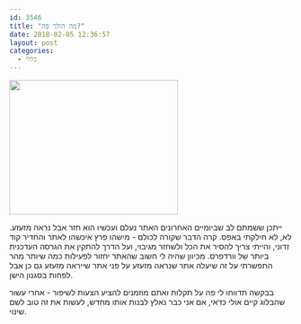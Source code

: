 ```yaml
---
id: 3546
title: "מה הולך פה?"
date: 2018-02-05 12:36:57
layout: post
categories: 
  - כללי
---
```

<img class="alignnone size-medium wp-image-3543" src="http://testwordpress.gadial.net/wp-content/uploads/2018/02/division-by-zero-300x240.jpg" alt="" width="300" height="240" />

ייתכן ששמתם לב שביומיים האחרונים האתר נעלם ועכשיו הוא חזר אבל נראה מזעזע. לא, לא חילקתי באפס. קרה הדבר שקורה לכולם - מישהו פרץ איכשהו לאתר והחדיר קוד זדוני, והייתי צריך להסיר את הכל ולשחזר מגיבוי, ועל הדרך להתקין את הגרסה העדכנית ביותר של וורדפרס. מכיוון שהיה לי חשוב שהאתר יחזור לפעילות כמה שיותר מהר התפשרתי על זה שיעלה אתר שנראה מזעזע על פני אתר שייראה מזעזע גם כן אבל לפחות בסגנון הישן.

בבקשה תדווחו לי פה על תקלות ואתם מוזמנים להציע הצעות לשיפור - אחרי עשור שהבלוג קיים אולי כדאי, אם אני כבר נאלץ לבנות אותו מחדש, לעשות את זה טוב לשם שינוי.
